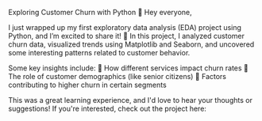 Exploring Customer Churn with Python 🐍
Hey everyone,

I just wrapped up my first exploratory data analysis (EDA) project using Python, and I’m excited to share it! 🚀 In this project, I analyzed customer churn data, visualized trends using Matplotlib and Seaborn, and uncovered some interesting patterns related to customer behavior.

Some key insights include:
📌 How different services impact churn rates
📌 The role of customer demographics (like senior citizens)
📌 Factors contributing to higher churn in certain segments

This was a great learning experience, and I'd love to hear your thoughts or suggestions! If you're interested, check out the project here:

